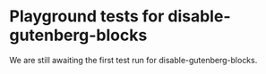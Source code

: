 # Playground tests for disable-gutenberg-blocks
We are still awaiting the first test run for disable-gutenberg-blocks.
